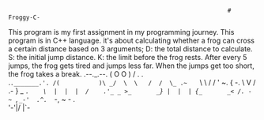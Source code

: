                                                                   # Froggy-C-
This program is my first assignment in my programming journey.
This program is in C++ language. it's about calculating whether a frog can cross a certain distance based on 3 arguments; 
D: the total distance to calculate.
S: the initial jump distance.
K: the limit before the frog rests. 
After every 5 jumps, the frog gets tired and jumps less far. 
When the jumps get too short, the frog takes a break. 
                                                                  .--._.--.
                                                                 ( O     O )
                                                                 /   . .   \
                                                                .`._______.'.
                                                               /(           )\
                                                             _/  \  \   /  /  \_
                                                          .~   `  \  \ /  /  '   ~.
                                                         {    -.   \  V  /   .-    }
                                                       _ _`.    \  |  |  |  /    .'_ _
                                                       >_       _} |  |  | {_       _<
                                                        /. - ~ ,_-'  .^.  `-_, ~ - .\
                                                                '-'|/   \|`-
